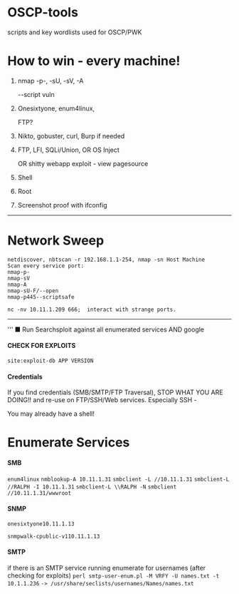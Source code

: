 # OSCP-tools
scripts and key wordlists used for OSCP/PWK

# How to win - every machine!
1. nmap -p-, -sU, -sV, -A 

   --script vuln

2. Onesixtyone, enum4linux,

   FTP?

3. Nikto, gobuster, curl,
Burp if needed

4. FTP, LFI, SQLi/Union, OR OS Inject

   OR 
   shitty webapp exploit - view pagesource

5. Shell
6. Root
7. Screenshot proof with ifconfig


* * *

# Network Sweep

```
netdiscover, nbtscan -r ​192.168.1.1-254​, nmap -sn Host Machine
Scan every service port: 
nmap-p-
nmap-sV
nmap-A
nmap-sU-F/--open
nmap-p445--scriptsafe 

nc -nv 10.11.1.209 666;  interact with strange ports.
```

* * *



'''
■ Run ​Searchsploit​ against all enumerated services AND google
#### CHECK FOR EXPLOITS
```site:exploit-db APP VERSION```
#### Credentials
If you find credentials (SMB/SMTP/FTP Traversal), STOP WHAT YOU
ARE DOING!! and re-use on FTP/SSH/Web services. Especially SSH -

You may already have a shell!

# Enumerate Services

#### SMB
```enum4linux```
```nmblookup-A 10.11.1.31```
```smbclient -L //10.11.1.31```
```smbclient-L //RALPH -I 10.11.1.31```
```smbclient-L \\RALPH -N```
```smbclient //10.11.1.31/wwwroot```
#### SNMP
```onesixtyone10.11.1.13```

```snmpwalk-cpublic-v110.11.1.13```
#### SMTP
if there is an SMTP service running enumerate for usernames (after checking for exploits)
```perl smtp-user-enum.pl -M VRFY -U names.txt -t 10.1.1.236```
```-> /usr/share/seclists/usernames/Names/names.txt```
